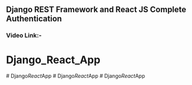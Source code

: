 ## Django REST Framework and React JS Complete Authentication
### Video Link:-

# Django_React_App
#   D j a n g o _ R e a c t _ A p p  
 #   D j a n g o _ R e a c t _ A p p  
 #   D j a n g o _ R e a c t _ A p p  
 